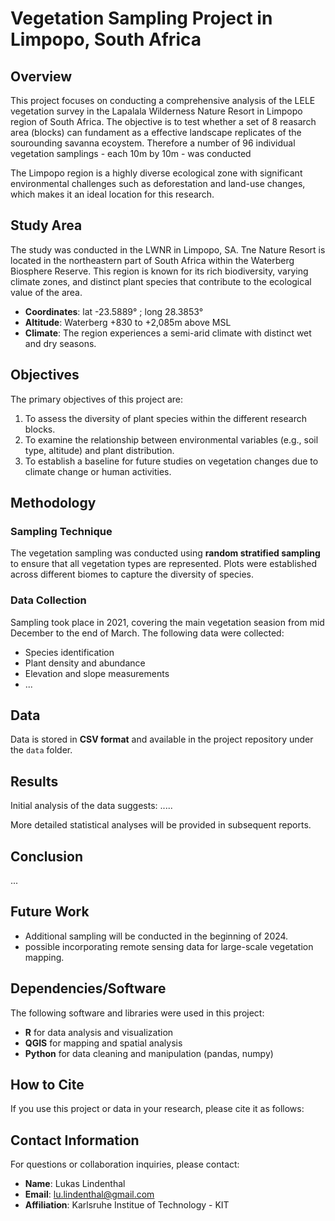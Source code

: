 # Vegetation Sampling Project in Limpopo, South Africa

## Overview
This project focuses on conducting a comprehensive analysis of the LELE vegetation survey in the Lapalala Wilderness Nature Resort in Limpopo region of South Africa. The objective is to test whether a set of 
8 reasarch area (blocks) can fundament as a effective landscape replicates of the sourounding savanna ecoystem. Therefore a number of 96 individual vegetation samplings - each 10m by 10m - was conducted  

The Limpopo region is a highly diverse ecological zone with significant environmental challenges such as deforestation and land-use changes, which makes it an ideal location for this research.

## Study Area
The study was conducted in the LWNR in Limpopo, SA. Tne Nature Resort is located in the northeastern part of South Africa within the Waterberg Biosphere Reserve. This region is known for its rich biodiversity, varying climate zones, and distinct plant species that contribute to the ecological value of the area.

- **Coordinates**: lat -23.5889° ; long 28.3853°
- **Altitude**: Waterberg +830 to +2,085m above MSL
- **Climate**: The region experiences a semi-arid climate with distinct wet and dry seasons.

## Objectives
The primary objectives of this project are:
1. To assess the diversity of plant species within the different research blocks.
2. To examine the relationship between environmental variables (e.g., soil type, altitude) and plant distribution.
3. To establish a baseline for future studies on vegetation changes due to climate change or human activities.

## Methodology
### Sampling Technique
The vegetation sampling was conducted using **random stratified sampling** to ensure that all vegetation types are represented. Plots were established across different biomes to capture the diversity of species.

### Data Collection
Sampling took place in 2021, covering the main vegetation seasion from mid December to the end of March. 
The following data were collected:
- Species identification
- Plant density and abundance
- Elevation and slope measurements
- ...

## Data
  
Data is stored in **CSV format** and available in the project repository under the `data` folder.

## Results
Initial analysis of the data suggests:
.....

More detailed statistical analyses will be provided in subsequent reports.

## Conclusion
...


## Future Work
- Additional sampling will be conducted in the beginning of 2024.
- possible incorporating remote sensing data for large-scale vegetation mapping.

## Dependencies/Software
The following software and libraries were used in this project:
- **R** for data analysis and visualization
- **QGIS** for mapping and spatial analysis
- **Python** for data cleaning and manipulation (pandas, numpy)

## How to Cite
If you use this project or data in your research, please cite it as follows:


## Contact Information
For questions or collaboration inquiries, please contact:
- **Name**: Lukas Lindenthal
- **Email**: lu.lindenthal@gmail.com
- **Affiliation**: Karlsruhe Institue of Technology - KIT
